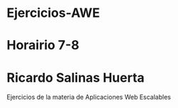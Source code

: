 # Ejercicios-AWE
# Horairio 7-8
# Ricardo Salinas Huerta
Ejercicios de la materia de Aplicaciones Web Escalables
